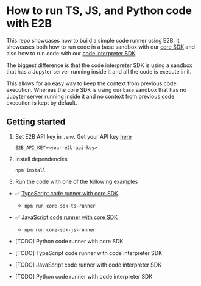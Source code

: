 # How to run TS, JS, and Python code with E2B

This repo showcases how to build a simple code runner using E2B.
It showcases both how to run code in a base sandbox with our [core SDK](https://e2b.dev/docs/sandbox/overview) and also how to run code with our [code interpreter SDK](https://e2b.dev/docs/code-interpreter/installation).

The biggest difference is that the code interpreter SDK is using a sandbox that has a Jupyter server running inside it and all the code is execute in it.

This allows for an easy way to keep the context from previous code execution.
Whereas the core SDK is using our `base` sandbox that has no Jupyter server running inside it and no context from previous code execution is kept by default.

## Getting started
1. Set E2B API key in `.env`. Get your API key [here](https://e2b.dev/docs/getting-started/api-key)
    ```
    E2B_API_KEY=<your-e2b-api-key>
    ```
2. Install dependencies
    ```
    npm install
    ```
3. Run the code with one of the following examples
- ✅ [TypeScript code runner with core SDK](./core-sdk/core-sdk-ts-runner.mts)
  - `npm run core-sdk-ts-runner`
- ✅ [JavaScript code runner with core SDK](./core-sdk/core-sdk-js-runner.mts)
  - `npm run core-sdk-js-runner`
- [TODO] Python code runner with core SDK

- [TODO] TypeScript code runner with code interpreter SDK
- [TODO] JavaScript code runner with code interpreter SDK
- [TODO] Python code runner with code interpreter SDK